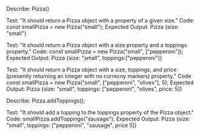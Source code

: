 Describe: Pizza()

Test: "It should return a Pizza object with a property of a given size."
Code: const smallPizza = new Pizza("small");
Expected Output: Pizza {size: "small"}

Test: "It should return a Pizza object with a size property and a toppings property."
Code: const smallPizza = new Pizza("small", ["pepperoni"]);
Expected Output: Pizza {size: "small", toppings:["pepperoni"]}

Test: "It should return a Pizza object with a size, toppings, and price (presently returning an integer with no currecny markers) property."
Code const smallPizza = new Pizza("small", ["pepperoni", "olives"], 5);
Expected Output: Pizza {size: "small", toppings: ["pepperoni", "olives", price: 5]}

Describe: Pizza.addToppings();

Test: "It should add a topping to the toppings property of the Pizza object."
Code: smallPizza.addToppings("sausage");
Expected Output: Pizza {size: "small", toppings: ["pepperoni", "sausage", price 5]}